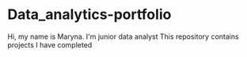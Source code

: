 # Data_analytics-portfolio

Hi, my name is Maryna. I'm junior data analyst
This repository contains projects I have completed
